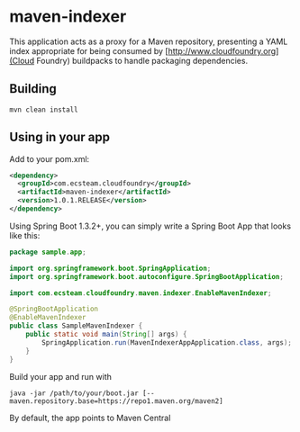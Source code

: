 # maven-indexer

This application acts as a proxy for a Maven repository, presenting a YAML index appropriate for being consumed by
[http://www.cloudfoundry.org](Cloud Foundry) buildpacks to handle packaging dependencies.

## Building

`mvn clean install`

## Using in your app
Add to your pom.xml:

```xml
<dependency>
  <groupId>com.ecsteam.cloudfoundry</groupId>
  <artifactId>maven-indexer</artifactId>
  <version>1.0.1.RELEASE</version>
</dependency>
```

Using Spring Boot 1.3.2+, you can simply write a Spring Boot App that looks like this:

```java
package sample.app;

import org.springframework.boot.SpringApplication;
import org.springframework.boot.autoconfigure.SpringBootApplication;

import com.ecsteam.cloudfoundry.maven.indexer.EnableMavenIndexer;

@SpringBootApplication
@EnableMavenIndexer
public class SampleMavenIndexer {
	public static void main(String[] args) {
		SpringApplication.run(MavenIndexerAppApplication.class, args);
	}
}
```

Build your app and run with

`java -jar /path/to/your/boot.jar [--maven.repository.base=https://repo1.maven.org/maven2]`

By default, the app points to Maven Central
